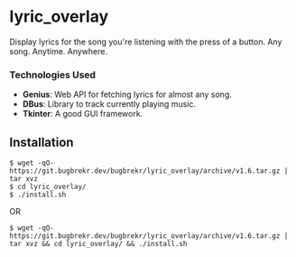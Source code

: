 # lyric_overlay

Display lyrics for the song you're listening with the press of a button.
Any song. Anytime. Anywhere.

### Technologies Used
 - **Genius**: Web API for fetching lyrics for almost any song.
 - **DBus**: Library to track currently playing music.
 - **Tkinter**: A good GUI framework.

## Installation
```
$ wget -qO- https://git.bugbrekr.dev/bugbrekr/lyric_overlay/archive/v1.6.tar.gz | tar xvz
$ cd lyric_overlay/ 
$ ./install.sh
```
OR

`$ wget -qO- https://git.bugbrekr.dev/bugbrekr/lyric_overlay/archive/v1.6.tar.gz | tar xvz && cd lyric_overlay/ && ./install.sh`